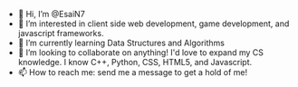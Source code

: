 - 👋 Hi, I’m @EsaiN7
- 👀 I’m interested in client side web development, game development, and javascript frameworks.
- 🌱 I’m currently learning Data Structures and Algorithms
- 💞️ I’m looking to collaborate on anything! I'd love to expand my CS knowledge. I know C++, Python, CSS, HTML5, and Javascript.
- 📫 How to reach me: send me a message to get a hold of me!

<!---
EsaiN7/EsaiN7 is a ✨ special ✨ repository because its `README.md` (this file) appears on your GitHub profile.
You can click the Preview link to take a look at your changes.
--->
